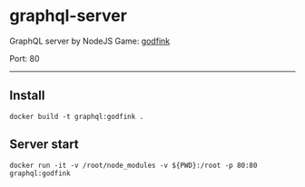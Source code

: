 # graphql-server
GraphQL server by NodeJS
Game: [godfink](https://github.com/rockerway/godfink)

Port: 80

---

## Install

`docker build -t graphql:godfink .`

## Server start

`docker run -it -v /root/node_modules -v ${PWD}:/root -p 80:80 graphql:godfink`